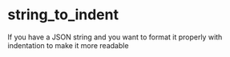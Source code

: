 # string_to_indent
If you have a JSON string and you want to format it properly with indentation to make it more readable
